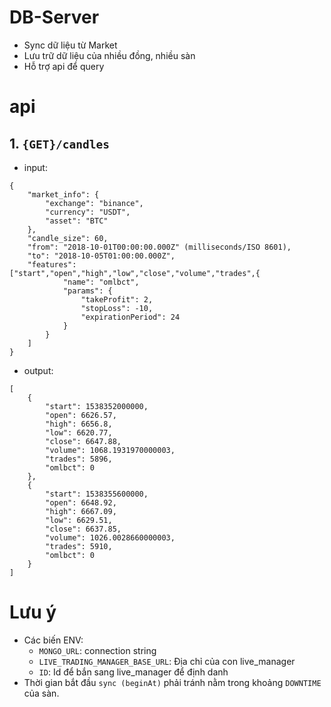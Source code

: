 # DB-Server
- Sync dữ liệu từ Market
- Lưu trữ dữ liệu của nhiều đồng, nhiều sàn
- Hỗ trợ api để query

# api 
## 1. `{GET}/candles`
- input:
```
{
    "market_info": {
        "exchange": "binance",
        "currency": "USDT",
        "asset": "BTC"
    },
    "candle_size": 60,
    "from": "2018-10-01T00:00:00.000Z" (milliseconds/ISO 8601),
    "to": "2018-10-05T01:00:00.000Z",
    "features": ["start","open","high","low","close","volume","trades",{
        	"name": "omlbct",
        	"params": {
        		"takeProfit": 2,
        		"stopLoss": -10,
        		"expirationPeriod": 24
        	}
        }
    ]
}
```
- output: 
```
[
    {
        "start": 1538352000000,
        "open": 6626.57,
        "high": 6656.8,
        "low": 6620.77,
        "close": 6647.88,
        "volume": 1068.1931970000003,
        "trades": 5896,
        "omlbct": 0
    },
    {
        "start": 1538355600000,
        "open": 6648.92,
        "high": 6667.09,
        "low": 6629.51,
        "close": 6637.85,
        "volume": 1026.0028660000003,
        "trades": 5910,
        "omlbct": 0
    }
]
```
# Lưu ý
- Các biến ENV:
    - `MONGO_URL`: connection string
    - `LIVE_TRADING_MANAGER_BASE_URL`: Địa chỉ của con live_manager
    - `ID`: Id để bắn sang live_manager để định danh
- Thời gian bắt đầu `sync (beginAt)` phải tránh nằm trong khoảng `DOWNTIME` của sàn.
